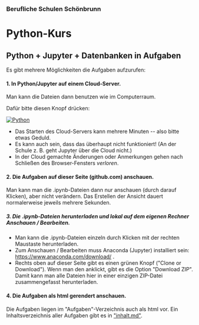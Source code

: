 ### Berufliche Schulen Schönbrunn

# Python-Kurs
## Python + Jupyter + Datenbanken in Aufgaben

Es gibt mehrere Möglichkeiten die Aufgaben aufzurufen:

#### 1. In Python/Jupyter auf einem Cloud-Server.

Man kann die Dateien dann benutzen wie im Computerraum.

Dafür bitte diesen Knopf drücken:

[![Python](https://mybinder.org/badge.svg)](https://mybinder.org/v2/gh/usetheforce/test/master?urlpath=lab/tree/index.ipynb)

- Das Starten des Cloud-Servers kann mehrere Minuten -- also bitte etwas Geduld.
- Es kann auch sein, dass das überhaupt nicht funktioniert! (An der Schule z. B. geht Jupyter über die Cloud nicht.)
- In der Cloud gemachte Änderungen oder Anmerkungen gehen nach Schließen des Browser-Fensters _verloren_. 

#### 2. Die Aufgaben auf dieser Seite (github.com) anschauen.

Man kann man die .ipynb-Dateien dann nur anschauen (durch darauf Klicken), aber nicht verändern. Das Erstellen der Ansicht dauert normalerweise jeweils mehrere Sekunden.

##### 3. Die .ipynb-Dateien herunterladen und lokal auf dem eigenen Rechner Anschauen / Bearbeiten.

- Man kann die .ipynb-Dateien einzeln durch Klicken mit der rechten Maustaste herunterladen. 
- Zum Anschauen / Bearbeiten muss Anaconda (Jupyter) installiert sein:  https://www.anaconda.com/download/ .
- Rechts oben auf dieser Seite gibt es einen grünen Knopf ("Clone or Download"). Wenn man den anklickt, gibt es die Option "Download ZIP". Damit kann man alle Dateien hier in einer einzigen ZIP-Datei zusammengefasst herunterladen.

#### 4. Die Aufgaben als html gerendert anschauen.

Die Aufgaben liegen im "Aufgaben"-Verzeichnis auch als html vor. Ein Inhaltsverzeichnis aller Aufgaben gibt es in ["inhalt.md"](https://github.com/usetheforce/test/blob/master/inhalt.md).